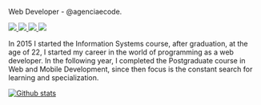 Web Developer - @agenciaecode.

<p align="left">
  <a href="https://www.facebook.com/edsonjuniornarvaes/" alt="Facebook">
    <img src="https://img.shields.io/badge/-Facebook-4169E1?style=flat-square&labelColor=4169E1&logo=facebook&logoColor=white&link=https://www.facebook.com/edsonjuniornarvaes/"/>
  </a>
   <a href="https://www.instagram.com/edsonjr.andrade/" alt="Instagram">
    <img src="https://img.shields.io/badge/-Instagram-DF0174?style=flat-square&labelColor=DF0174&logo=instagram&logoColor=white&link=https://www.instagram.com/edsonjr.andrade/"/>   </a>
   <a href="https://www.linkedin.com/in/edsonjuniornarvaes" alt="Linkedin">
    <img src="https://img.shields.io/badge/-Linkedin-blue?style=flat-square&logo=Linkedin&logoColor=white&link=https://www.linkedin.com/in/edsonjuniornarvaes" />
  </a>
  <a href="mailto:edsonjunior.narvaes@gmail.com" alt="Gmail">
    <img src="https://img.shields.io/badge/-Gmail-e34c41?style=flat-square&labelColor=e34c41&logo=gmail&logoColor=white&link=edsonjunior.narvaes@gmail.com" />
  </a>
</p>

In 2015 I started the Information Systems course, after graduation, at the age of 22, I started my career in the world of programming as a web developer. In the following year, I completed the Postgraduate course in Web and Mobile Development, since then focus is the constant search for learning and specialization.

[![Github stats](https://github-readme-stats.vercel.app/api?username=edsonjuniornarvaes&count_private=true&show_icons=true&theme=dracula&include_all_commits=true)](https://github.com/edsonjuniornarvaes)
